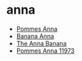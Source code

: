 # anna

 * [Pommes Anna](../../index/p/pommes-anna-11973.json)
 * [Banana Anna](../../index/b/banana-anna.json)
 * [The Anna Banana](../../index/t/the-anna-banana.json)
 * [Pommes Anna 11973](../../index/p/pommes-anna-11973.json)
